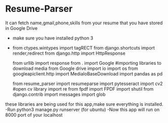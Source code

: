 # Resume-Parser
It can fetch name,gmail,phone,skills from your resume that you have stored in Google Drive
- make sure you have installed python 3
- from ctypes.wintypes import tagRECT
  from django.shortcuts import render,redirect
  from django.http import HttpResponse

  from urllib import response
  from . import Google
  #importing libraries to download media from Google drive
  import io
  import os
  from googleapiclient.http import MediaIoBaseDownload
  import pandas as pd

  from resume_parser import resumeparse
  import pytesseract
  import cv2  #open cv library
  import re
  from fpdf import FPDF
  import shutil
  from django.contrib import messages
  import glob
 
 these libraries are being used for this app,make sure everything is installed.
 -Run python3 manage.py runserver
 (for ubuntu)
 -Now this app will run on 8000 port of your localhost
